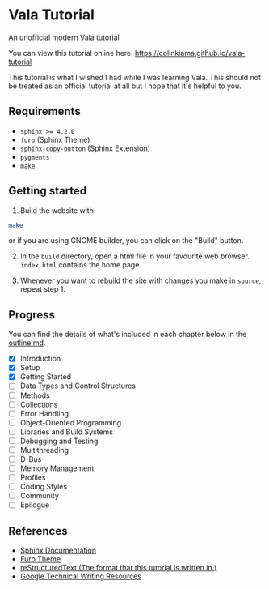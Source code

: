 
# Vala Tutorial

An unofficial modern Vala tutorial

You can view this tutorial online here: https://colinkiama.github.io/vala-tutorial

This tutorial is what I wished I had while I was learning Vala.
This should not be treated as an official tutorial at all but I hope that it's helpful to you. 

## Requirements

- `sphinx >= 4.2.0`
- `furo` (Sphinx Theme)
- `sphinx-copy-button` (Sphinx Extension)
- `pygments`
- `make`

## Getting started

1. Build the website with:

```sh
make
```

or if you are using GNOME builder, you can click on the "Build" button.

2. In the `build` directory, open a html file in your favourite web browser. `index.html` contains the home page.

3. Whenever you want to rebuild the site with changes you make in `source`, repeat step 1.

## Progress

You can find the details of what's included in each chapter below in the [outline.md](./outline.md).

- [X] Introduction
- [X] Setup
- [X] Getting Started
- [ ] Data Types and Control Structures
- [ ] Methods
- [ ] Collections
- [ ] Error Handling
- [ ] Object-Oriented Programming
- [ ] Libraries and Build Systems
- [ ] Debugging and Testing
- [ ] Multithreading
- [ ] D-Bus
- [ ] Memory Management
- [ ] Profiles
- [ ] Coding Styles
- [ ] Community
- [ ] Epilogue 

## References

- [Sphinx Documentation](https://www.sphinx-doc.org/en/master/contents.html)
- [Furo Theme](https://github.com/pradyunsg/furo)
- [reStructuredText (The format that this tutorial is written in.)](https://www.writethedocs.org/guide/writing/reStructuredText/)
- [Google Technical Writing Resources](https://developers.google.com/tech-writing)
